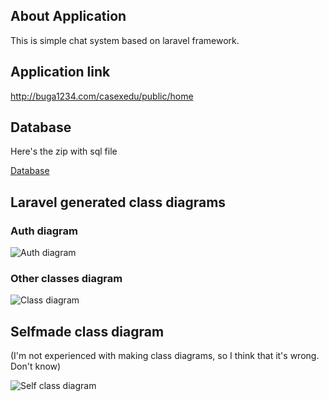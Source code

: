 ## About Application

This is simple chat system based on laravel framework. 

## Application link

http://buga1234.com/casexedu/public/home

## Database

Here's the zip with sql file

<a href='https://drive.google.com/file/d/0B3y5PMOy0gXuTjcwTjlLYUpFMjA/view?usp=sharing'>Database</a>

## Laravel generated class diagrams

### Auth diagram

<img src="https://pp.vk.me/c637526/v637526131/2b502/WmUqFr-cbhI.jpg" alt="Auth diagram"></a>

### Other classes diagram

<img src="https://pp.vk.me/c637526/v637526131/2b514/QZHeky3v5YQ.jpg" alt="Class diagram"></a>

## Selfmade class diagram

(I'm not experienced with making class diagrams, so I think that it's wrong. Don't know)

<img src="https://pp.vk.me/c637526/v637526131/2b50b/ibDFy6jKu-I.jpg" alt="Self class diagram"></a>
